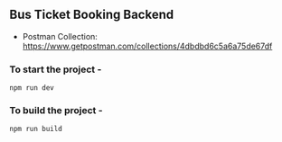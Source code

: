 ## Bus Ticket Booking Backend

- Postman Collection: https://www.getpostman.com/collections/4dbdbd6c5a6a75de67df

### To start the project -

```
npm run dev
```

### To build the project -


```
npm run build
```

